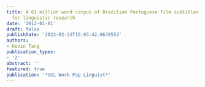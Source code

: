 ```yaml
---
title: A 61 million word corpus of Brazilian Portuguese film subtitles as a resource
  for linguistic research
date: '2012-01-01'
draft: false
publishDate: '2022-02-23T15:05:42.063855Z'
authors:
- Kevin Tang
publication_types:
- '2'
abstract: ''
featured: true
publication: '*UCL Work Pap Linguist*'
---
```



